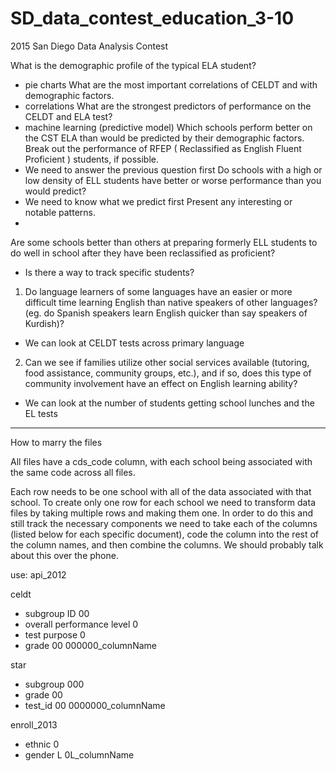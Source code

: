 # SD_data_contest_education_3-10
2015 San Diego Data Analysis Contest

What is the demographic profile of the typical ELA student?
 - pie charts
What are the most important correlations of CELDT and with demographic factors. 
 - correlations
What are the strongest predictors of performance on the CELDT and ELA  test?
 - machine learning (predictive model)
Which schools perform better  on the CST ELA than would be predicted by their demographic factors.  Break out the performance of RFEP ( Reclassified as English Fluent Proficient ) students, if possible. 
 - We need to answer the previous question first
Do schools with a high or low density of ELL students have better or worse performance than you would predict?
 - We need to know what we predict first
Present any interesting or notable patterns. 
 - 
Are some schools better than others at preparing formerly ELL students to do well in school after they have been reclassified as proficient?
 - Is there a way to track specific students?


1. Do language learners of some languages have an easier or more difficult time learning English than native speakers of other languages? (eg. do Spanish speakers learn English quicker than say speakers of Kurdish)?
 - We can look at CELDT tests across primary language
2. Can we see if families utilize other social services available (tutoring, food assistance, community groups, etc.), and if so, does this type of community involvement have an effect on English learning ability?
 - We can look at the number of students getting school lunches and the EL tests
 
 ---------------------------------------
 How to marry the files
 
 All files have a cds_code column, with each school being associated with the same code across all files.
 
  Each row needs to be one school with all of the data associated with that school.
  To create only one row for each school we need to transform data files by taking multiple rows and making them one. In order to do this and still track the necessary components we need to take each of the columns (listed below for each specific document), code the column into the rest of the column names, and then combine the columns. We should probably talk about this over the phone.
 
 
 use:
 api_2012
 
 celdt
  - subgroup ID  00
  - overall performance level  0
  - test purpose  0
  - grade  00
  000000_columnName
  
star
 - subgroup  000
 - grade  00
 - test_id  00
 0000000_columnName
 
enroll_2013
 - ethnic  0
 - gender L
 0L_columnName